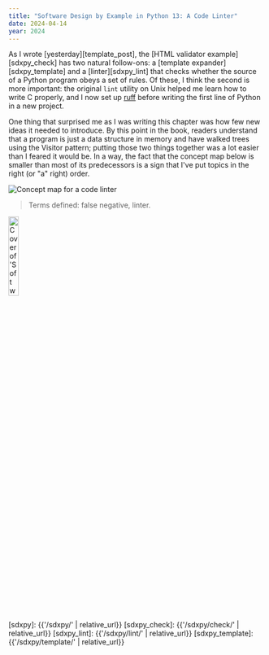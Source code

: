 ```yaml
---
title: "Software Design by Example in Python 13: A Code Linter"
date: 2024-04-14
year: 2024
---
```


As I wrote [yesterday][template_post],
the [HTML validator example][sdxpy_check] has two natural follow-ons:
a [template expander][sdxpy_template]
and a [linter][sdxpy_lint] that checks whether the source of a Python program
obeys a set of rules.
Of these,
I think the second is more important:
the original `lint` utility on Unix helped me learn how to write C properly,
and I now set up [ruff][ruff] before writing the first line of Python in a new project.

One thing that surprised me as I was writing this chapter
was how few new ideas it needed to introduce.
By this point in the book,
readers understand that a program is just a data structure in memory
and have walked trees using the Visitor pattern;
putting those two things together was a lot easier than I feared it would be.
In a way,
the fact that the concept map below is smaller than most of its predecessors
is a sign that I've put topics in the right (or "a" right) order.

<img class="centered" src="{{'/sdxpy/lint/concept_map.svg' | relative_url}}" alt="Concept map for a code linter"/>

> Terms defined: false negative, linter.

<img src="{{'/sdxpy/sdxpy-cover.png' | relative_url}}" alt="Cover of 'Software Design by Example'" width="20%" class="centered">

[ruff]: https://docs.astral.sh/ruff/
[sdxpy]: {{'/sdxpy/' | relative_url}}
[sdxpy_check]: {{'/sdxpy/check/' | relative_url}}
[sdxpy_lint]: {{'/sdxpy/lint/' | relative_url}}
[sdxpy_template]: {{'/sdxpy/template/' | relative_url}}
